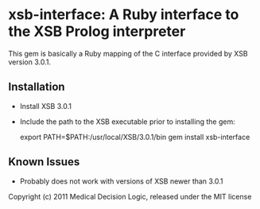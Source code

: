 xsb-interface: A Ruby interface to the XSB Prolog interpreter
==============================================================

This gem is basically a Ruby mapping of the C interface provided by XSB
version 3.0.1.

Installation
------------

 * Install XSB 3.0.1
 * Include the path to the XSB executable prior to installing the gem:

    export PATH=$PATH:/usr/local/XSB/3.0.1/bin
    gem install xsb-interface

Known Issues
------------

 * Probably does not work with versions of XSB newer than 3.0.1

Copyright (c) 2011 Medical Decision Logic, released under the MIT license
